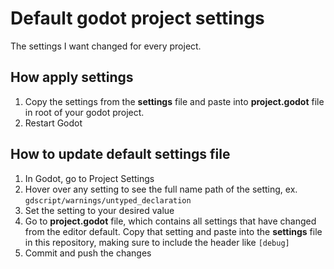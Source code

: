 # Default godot project settings

The settings I want changed for every project.

## How apply settings

1. Copy the settings from the **settings** file and paste into **project.godot** file in root of your godot project.
2. Restart Godot

## How to update default settings file

1.  In Godot, go to Project Settings
2.  Hover over any setting to see the full name path of the setting, ex. `gdscript/warnings/untyped_declaration`
3.  Set the setting to your desired value
4.  Go to **project.godot** file, which contains all settings that have changed from the editor default. Copy that setting and paste into the **settings** file in this repository, making sure to include the header like `[debug]`
5.  Commit and push the changes
